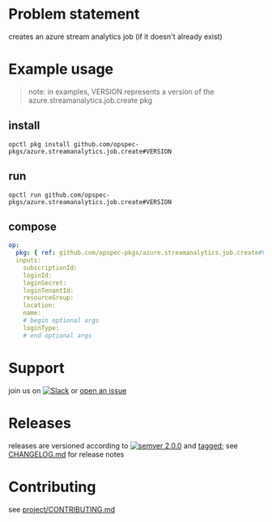 # Problem statement
creates an azure stream analytics job (if it doesn't already exist)

# Example usage

> note: in examples, VERSION represents a version of the azure.streamanalytics.job.create pkg

## install

```shell
opctl pkg install github.com/opspec-pkgs/azure.streamanalytics.job.create#VERSION
```

## run

```
opctl run github.com/opspec-pkgs/azure.streamanalytics.job.create#VERSION
```

## compose

```yaml
op:
  pkg: { ref: github.com/opspec-pkgs/azure.streamanalytics.job.create#VERSION }
  inputs:
    subscriptionId:
    loginId:
    loginSecret:
    loginTenantId:
    resourceGroup:
    location:
    name:
    # begin optional args
    loginType:
    # end optional args
```

# Support

join us on [![Slack](https://opspec-slackin.herokuapp.com/badge.svg)](https://opspec-slackin.herokuapp.com/)
or [open an issue](https://github.com/opspec-pkgs/azure.streamanalytics.job.create/issues)

# Releases

releases are versioned according to
[![semver 2.0.0](https://img.shields.io/badge/semver-2.0.0-brightgreen.svg)](http://semver.org/spec/v2.0.0.html)
and [tagged](https://git-scm.com/book/en/v2/Git-Basics-Tagging); see
[CHANGELOG.md](CHANGELOG.md) for release notes

# Contributing

see [project/CONTRIBUTING.md](https://github.com/opspec-pkgs/project/blob/master/CONTRIBUTING.md)
